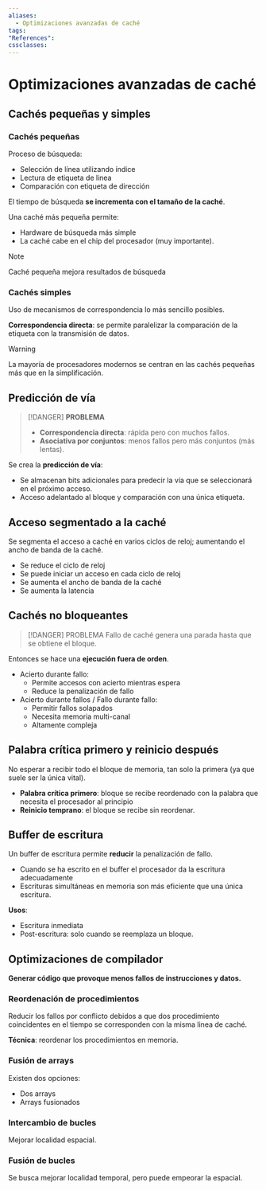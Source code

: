 ```yaml
---
aliases:
  - Optimizaciones avanzadas de caché
tags:
"References":
cssclasses:
---
```

# Optimizaciones avanzadas de caché

## Cachés pequeñas y simples

### Cachés pequeñas

Proceso de búsqueda:
- Selección de línea utilizando índice
- Lectura de etiqueta de linea
- Comparación con etiqueta de dirección

El tiempo de búsqueda **se incrementa con el tamaño de la caché**.

Una caché más pequeña permite:
- Hardware de búsqueda más simple
- La caché cabe en el chip del procesador (muy importante).

>[!NOTE]
>Caché pequeña mejora resultados de búsqueda


### Cachés simples

Uso de mecanismos de correspondencia lo más sencillo posibles.

**Correspondencia directa**: se permite paralelizar la comparación de la etiqueta con la transmisión de datos.

>[!WARNING]
>La mayoría de procesadores modernos se centran en las cachés pequeñas más que en la simplificación.

## Predicción de vía

>[!DANGER] **PROBLEMA**
>- **Correspondencia directa**: rápida pero con muchos fallos.
>- **Asociativa por conjuntos**: menos fallos pero más conjuntos (más lentas).

Se crea la **predicción de vía**:
- Se almacenan bits adicionales para predecir la vía que se seleccionará en el próximo acceso.
- Acceso adelantado al bloque y comparación con una única etiqueta.

## Acceso segmentado a la caché

Se segmenta el acceso a caché en varios ciclos de reloj; aumentando el ancho de banda de la caché.

- Se reduce el ciclo de reloj
- Se puede iniciar un acceso en cada ciclo de reloj
- Se aumenta el ancho de banda de la caché
- Se aumenta la latencia

## Cachés no bloqueantes

>[!DANGER] PROBLEMA
>Fallo de caché genera una parada hasta que se obtiene el bloque.

Entonces se hace una **ejecución fuera de orden**.

- Acierto durante fallo:
	- Permite accesos con acierto mientras espera
	- Reduce la penalización de fallo
- Acierto durante fallos / Fallo durante fallo:
	- Permitir fallos solapados
	- Necesita memoria multi-canal
	- Altamente compleja

## Palabra crítica primero y reinicio después

No esperar a recibir todo el bloque de memoria, tan solo la primera (ya que suele ser la única vital).

- **Palabra crítica primero**: bloque se recibe reordenado con la palabra que necesita el procesador al principio
- **Reinicio temprano**: el bloque se recibe sin reordenar.

## Buffer de escritura

Un buffer de escritura permite **reducir** la penalización de fallo.
- Cuando se ha escrito en el buffer el procesador da la escritura adecuadamente
- Escrituras simultáneas en memoria son más eficiente que una única escritura.

**Usos**:
- Escritura inmediata
- Post-escritura: solo cuando se reemplaza  un bloque.

## Optimizaciones de compilador

**Generar código que provoque menos fallos de instrucciones y datos.**

### Reordenación de procedimientos

Reducir los fallos por conflicto debidos a que dos procedimiento coincidentes en el tiempo se corresponden con la misma linea de caché. 

**Técnica**: reordenar los procedimientos en memoria.

### Fusión de arrays

Existen dos opciones:
- Dos arrays
- Arrays fusionados

### Intercambio de bucles

Mejorar localidad espacial.

### Fusión de bucles

Se busca mejorar localidad temporal, pero puede empeorar la espacial.